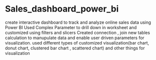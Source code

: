 # Sales_dashboard_power_bi
create interactive dashboard to track and analyze online sales data using Power BI
Used Complex Parameter to drill down in worksheet and customized using filters and slicers
Created connection , join new tables calculation to manupulate data and enable user driven parameters for visualization.
used different types of customized visualization(bar chart, donut chart, clustered bar chart , scattered chart) and other things for visualization
